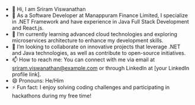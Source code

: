 - 👋 Hi, I am Sriram Viswanathan
- 👀 As a Software Developer at Manappuram Finance Limited, I specialize in .NET Framework and have experience in Java Full Stack Development and React.js.
- 🌱 I’m currently learning advanced cloud technologies and exploring microservices architecture to enhance my development skills.
- 💞️ I’m looking to collaborate on innovative projects that leverage .NET and Java technologies, as well as contribute to open-source initiatives.
- 📫 How to reach me: You can connect with me via email at sriram.viswanathan@example.com or through LinkedIn at [your LinkedIn profile link].
- 😄 Pronouns: He/Him
- ⚡ Fun fact: I enjoy solving coding challenges and participating in hackathons during my free time!


<!---
MNP-GH-419808/MNP-GH-419808 is a ✨ special ✨ repository because its `README.md` (this file) appears on your GitHub profile.
You can click the Preview link to take a look at your changes.
--->
